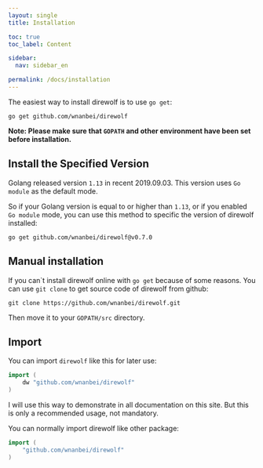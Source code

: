 ```yaml
---
layout: single
title: Installation

toc: true
toc_label: Content

sidebar:
  nav: sidebar_en

permalink: /docs/installation
---
```


The easiest way to install direwolf is to use `go get`:

```text
go get github.com/wnanbei/direwolf
```

**Note: Please make sure that `GOPATH` and other environment have been set before installation.**

## Install the Specified Version

Golang released version `1.13` in recent 2019.09.03. This version uses `Go module` as the default mode.

So if your Golang version is equal to or higher than `1.13`, or if you enabled `Go module` mode, you can use this method to specific the version of direwolf installed:

```text
go get github.com/wnanbei/direwolf@v0.7.0
```

## Manual installation

If you can\`t install direwolf online with `go get` because of some reasons. You can use `git clone` to get source code of direwolf from github:

```text
git clone https://github.com/wnanbei/direwolf.git
```

Then move it to your `GOPATH/src` directory.

## Import

You can import `direwolf` like this for later use:

```go
import (
    dw "github.com/wnanbei/direwolf"
)
```

I will use this way to demonstrate in all documentation on this site. But this is only a recommended usage, not mandatory.

You can normally import direwolf like other package:

```go
import (
    "github.com/wnanbei/direwolf"
)
```
